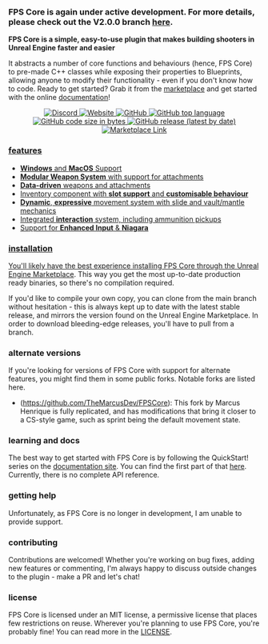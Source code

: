 ### FPS Core is again under active development. For more details, please check out the V2.0.0 branch [here](https://github.com/whoisEllie/FPSCore/tree/v2.0.0?tab=readme-ov-file).

**FPS Core is a simple, easy-to-use plugin that makes building shooters in Unreal Engine faster and easier**

It abstracts a number of core functions and behaviours (hence, FPS Core) to pre-made C++ classes while exposing their properties to Blueprints, allowing anyone to modify their functionality - even if you don't know how to code. Ready to get started? Grab it from the [marketplace](https://www.unrealengine.com/marketplace/en-US/product/fps-core) and get started with the online [documentation](https://emmadocs.dev)!

<div align="center">
  <a href="https://discord.gg/MzxdZd2WqR" target="_blank" title="Discord">
  <img alt="Discord" src="https://img.shields.io/discord/1010210608030961804">
  <a href="https://emmadocs.dev" target="_blank" title="Website">
  <img alt="Website" src="https://img.shields.io/website?label=documentation&url=https%3A%2F%2Femmadocs.dev">
  <a href="" target="_blank" title="">
  <img alt="GitHub" src="https://img.shields.io/github/license/whoisEllie/FPSCore">
  <img alt="GitHub top language" src="https://img.shields.io/github/languages/top/whoisEllie/FPSCore">
  <img alt="GitHub code size in bytes" src="https://img.shields.io/github/languages/code-size/whoisEllie/FPSCore">
  <img alt="GitHub release (latest by date)" src="https://img.shields.io/github/v/release/whoisEllie/FPSCore">
  <a href="https://www.unrealengine.com/marketplace/en-US/product/fps-core" target="_blank" title="Marketplace Link">
  <img alt="Marketplace Link" src="https://img.shields.io/badge/download-marketplace-blue">
</div>

### features

- **Windows** and **MacOS** Support
- **Modular Weapon System** with support for attachments
- **Data-driven** weapons and attachments
- Inventory component with **slot support** and **customisable behaviour**
- **Dynamic**, **expressive** movement system with slide and vault/mantle mechanics
- Integrated **interaction** system, including ammunition pickups
- Support for **Enhanced Input** & **Niagara**

### installation

You'll likely have the best experience installing FPS Core through the [Unreal Engine Marketplace](https://www.unrealengine.com/marketplace/en-US/product/fps-core). This way you get the most up-to-date production ready binaries, so there's no compilation required.

If you'd like to compile your own copy, you can clone from the main branch without hesitation - this is always kept up to date with the latest stable release, and mirrors the version found on the Unreal Engine Marketplace. In order to download bleeding-edge releases, you'll have to pull from a branch.

### alternate versions

If you're looking for versions of FPS Core with support for alternate features, you might find them in some public forks. Notable forks are listed here.

- (https://github.com/TheMarcusDev/FPSCore): This fork by Marcus Henrique is fully replicated, and has modifications that bring it closer to a CS-style game, such as sprint being the default movement state.

### learning and docs

The best way to get started with FPS Core is by following the QuickStart! series on the [documentation site](https://whoisellie.github.io/OpenFPS-Quartz/). You can find the first part of that [here](https://whoisellie.github.io/OpenFPS-Quartz/FPS-Core/Quickstart/Quickstart-part-1). Currently, there is no complete API reference.

### getting help

Unfortunately, as FPS Core is no longer in development, I am unable to provide support.

### contributing

Contributions are welcomed! Whether you're working on bug fixes, adding new features or commenting, I'm always happy to discuss outside changes to the plugin - make a PR and let's chat!

### license

FPS Core is licensed under an MIT license, a permissive license that places few restrictions on reuse. Wherever you're planning to use FPS Core, you're probably fine! You can read more in the [LICENSE](LICENSE).
